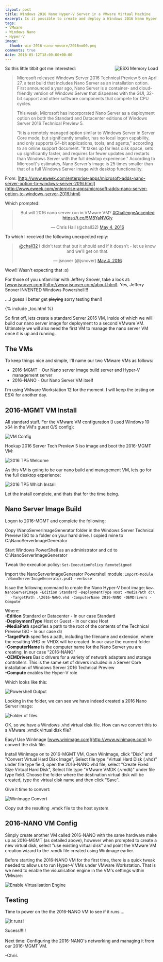 ```yaml
---
layout: post
title: Windows 2016 Nano Hyper-V Server in a VMware Virtual Machine
excerpt: Is it possible to create and deploy a Windows 2016 Nano Hyper-V Server into a VMware VM?  Lets See... 
tags:
- VMware
- Windows Nano
- Hyper-V
image:
  thumb: win-2016-nano-vmware/2016vm00.png
comments: true
date: 2016-05-12T18:00:00+00:00
---
```

<img style="float: right; margin: 0px 0px 10px 10px;" alt="ESXi Memory Load" src="/images/win-2016-nano-vmware/2016vm00.png">
So this little titbit got me interested:

>Microsoft released Windows Server 2016 Technical Preview 5 on April 27, a test build that includes Nano Server as an installation option. First announced a year ago, Nano Server is a container- and cloud-friendly version of Windows Server that dispenses with the GUI, 32-bit support and other software components that compete for CPU cycles. 
>
>This week, Microsoft has incorporated Nano Server as a deployment option on both the Standard and Datacenter editions of Windows Server 2016 Technical Preview 5.
>
>"It is a remotely managed option similar to Windows Server in Server Core mode, but significantly smaller, has no local logon capability, and only supports 64-bit applications, tools, and agents," according to an online support document. "It takes up far less disk space, sets up significantly faster, and requires far fewer updates and restarts than Windows Server with the full desktop experience." According to Microsoft's estimates, Nano Server's image is 25 times smaller than that of a full Windows Server image with desktop functionality.

From: [http://www.eweek.com/enterprise-apps/microsoft-adds-nano-server-option-to-windows-server-2016.html](http://www.eweek.com/enterprise-apps/microsoft-adds-nano-server-option-to-windows-server-2016.html)

Which prompted:

<center><blockquote class="twitter-tweet" data-lang="en"><p lang="en" dir="ltr">But will 2016 nano server run in VMware VM? <a href="https://twitter.com/hashtag/ChallengeAccepted?src=hash">#ChallengeAccepted</a> <a href="https://t.co/5M8YaNVGiy">https://t.co/5M8YaNVGiy</a></p>&mdash; Chris Hall (@chall32) <a href="https://twitter.com/chall32/status/727760854352056320">May 4, 2016</a></blockquote>
<script async src="//platform.twitter.com/widgets.js" charset="utf-8"></script></center>

To which I received the following unexpected reply:

<center><blockquote class="twitter-tweet" data-conversation="none" data-lang="en"><p lang="en" dir="ltr"><a href="https://twitter.com/chall32">@chall32</a> I didn&#39;t test that but it should and if it doesn&#39;t - let us know and we&#39;ll get on that.</p>&mdash; jsnover (@jsnover) <a href="https://twitter.com/jsnover/status/727854630089031682">May 4, 2016</a></blockquote>
<script async src="//platform.twitter.com/widgets.js" charset="utf-8"></script></center>
Wow!! Wasn't expecting that :o)

For those of you unfamilliar with Jeffery Snover, take a look at: [www.jsnover.com](http://www.jsnover.com/about.html). Yes, Jeffery Snover INVENTED Windows Powershell!!!

....I guess I better get ~~playing~~ sorry testing then!!

{% include _toc.html %}

So first off, lets create a standard Server 2016 VM, inside of which we will build our nano server image for deployment to a second VMware VM. Ultimately we will also need the first VM to manage the nano server VM once it is up and running. 

## The VMs
To keep things nice and simple, I'll name our two VMware VMs as follows:

- 2016-MGMT - Our Nano server image build server and Hyper-V management server 
- 2016-NANO - Our Nano Server VM itself

I’m using VMware Workstation 12 for the moment. I will keep the testing on ESXi for another day.

## 2016-MGMT VM Install
All standard stuff.  For the VMware VM configuration (I used Windows 10 x64 in the VM's guest O/S config):

<img style="display: block; margin-left: auto; margin-right: auto;" alt="VM Config" src="/images/win-2016-nano-vmware/2016vm01.png">

Hookup 2016 Server Tech Preview 5 iso image and boot the 2016-MGMT VM:

<img style="display: block; margin-left: auto; margin-right: auto;" alt="2016 TP5 Welcome" src="/images/win-2016-nano-vmware/2016vm02.png">

As this VM is going to be our nano build and management VM, lets go for the full desktop experience:

<img style="display: block; margin-left: auto; margin-right: auto;" alt="2016 TP5 Which Install" src="/images/win-2016-nano-vmware/2016vm03.png">

Let the install complete, and thats that for the time being.

## Nano Server Image Build
Logon to 2016-MGMT and complete the following:

Copy \NanoServerImageGenerator folder in the Windows Server Technical Preview ISO to a folder on your hard drive. I copied mine to C:\NanoServerImageGenerator 

Start Windows PowerShell as an administrator and cd to C:\NanoServerImageGenerator

Tweak the execution policy: ```Set-ExecutionPolicy RemoteSigned```

Import the NanoServerImageGenerator Powershell module: ```Import-Module .\NanoServerImageGenerator.psd1 -verbose```

Issue the following command to create the Nano Hyper-V boot image: 
```New-NanoServerImage -Edition Standard -DeploymentType Host -MediaPath d:\ ` ```
```-TargetPath .\2016-NANO.vhd -ComputerName 2016-NANO -OEMDrivers -Compute```

Where:<br>
**-Edition** Standard or Datacenter - In our case Standard<br>
**-DeploymentType** Host or Guest - In our case Host<br>
**-MediaPath** specifies a path to the root of the contents of the Technical Preview ISO - In our case d:\ <br>
**-TargetPath** specifies a path, including the filename and extension, where the resulting VHD or VHDX will be created. In our case the current folder<br>
**-ComputerName** is the computer name for the Nano Server you are creating. In our case "2016-NANO"<br>
**-OEMDrivers** Basic drivers for a variety of network adapters and storage controllers. This is the same set of drivers included in a Server Core installation of Windows Server 2016 Technical Preview<br>
**-Compute** enables the Hyper-V role<br>

Which looks like this:

<img style="display: block; margin-left: auto; margin-right: auto;" alt="Powershell Output" src="/images/win-2016-nano-vmware/2016vm04.png">

Looking in the folder, we can see we have indeed created a 2016 Nano Server image:  

<img style="display: block; margin-left: auto; margin-right: auto;" alt="Folder of files" src="/images/win-2016-nano-vmware/2016vm05.png">

OK, so we have a Windows .vhd virtual disk file.  How can we convert this to a VMware .vmdk virtual disk file?

Easy! Use WinImage [www.winimage.com](http://www.winimage.com) to convert the disk file.

Install WinImage on to 2016-MGMT VM, Open WinImage, click "Disk" and "Convert Virtual Hard Disk Image", Select file type "Virtual Hard Disk (.vhd)" under file type field, open the 2016-NANO.vhd file, select "Create Fixed Size Virtual Hard Disk", Select file type "VMware VMDK (.vmdk)" under file type field.
Choose the folder where the destination virtual disk will be created, type the virtual disk name and then click "Save". 

Give it time to convert:

<img style="display: block; margin-left: auto; margin-right: auto;" alt="WinImage Convert" src="/images/win-2016-nano-vmware/2016vm06.png">

Copy out the resulting .vmdk file to the host system.

## 2016-NANO VM Config

Simply create another VM called 2016-NANO with the same hardware make up as 2016-MGMT (as detailed above), however when prompted to create a new virtual disk, select "use existing virtual disk" and point the VMware VM creation wizard to the .vmdk file created using WinImage earlier.

Before starting the 2016-NANO VM for the first time, there is a quick tweak needed to allow us to run Hyper-V VMs under VMware Workstation. That is we need to enable the visualisation engine in the VM's settings within VMware:

<img style="display: block; margin-left: auto; margin-right: auto;" alt="Enable Virtualisation Engine" src="/images/win-2016-nano-vmware/2016vm07.png">

## Testing

Time to power on the the 2016-NANO VM to see if it runs....

<img style="display: block; margin-left: auto; margin-right: auto;" alt="It runs! " src="/images/win-2016-nano-vmware/2016vm08.png">

Sucess!!!!!
<br>
<br>
Next time: Configuring the 2016-NANO's networking and managing it from our 2016-MGMT VM.

-Chris
